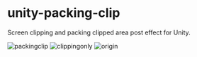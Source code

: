 unity-packing-clip
=================

Screen clipping and packing clipped area post effect for Unity.

![packingclip](https://raw.githubusercontent.com/mattatz/unity-packing-clip/master/Captures/PackingClip.gif)
![clippingonly](https://raw.githubusercontent.com/mattatz/unity-packing-clip/master/Captures/ClippingOnly.gif)
![origin](https://raw.githubusercontent.com/mattatz/unity-packing-clip/master/Captures/Origin.gif)
